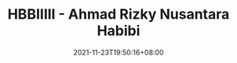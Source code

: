 ---
date: 2021-11-23T19:50:16+08:00
draft: false
keywords: Linux, JavaScript, Go, Blog, Tech, CSS, HTML
title: 'HBBIIIII - Ahmad Rizky Nusantara Habibi'
type: website

image: /cover/default.png
description: "A personal web and blog site of Ahmad Habibi"
---